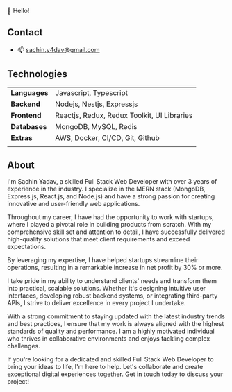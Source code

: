 👋 Hello!

## Contact
- 📫 sachin.y4dav@gmail.com 

## Technologies

|               	|                                              	|
|---------------	|----------------------------------------------	|
| **Languages** 	| Javascript, Typescript                       	|
| **Backend**   	| Nodejs, Nestjs, Expressjs                    	|
| **Frontend**  	| Reactjs, Redux, Redux Toolkit, UI Libraries  	|
| **Databases** 	| MongoDB, MySQL, Redis                        	|
| **Extras**    	| AWS, Docker, CI/CD, Git, Github              	|
|               	|                                              	|

## About
I'm Sachin Yadav, a skilled Full Stack Web Developer with over 3 years of experience in the industry. I specialize in the MERN stack (MongoDB, Express.js, React.js, and Node.js) and have a strong passion for creating innovative and user-friendly web applications.

Throughout my career, I have had the opportunity to work with startups, where I played a pivotal role in building products from scratch. With my comprehensive skill set and attention to detail, I have successfully delivered high-quality solutions that meet client requirements and exceed expectations.

By leveraging my expertise, I have helped startups streamline their operations, resulting in a remarkable increase in net profit by 30% or more.

I take pride in my ability to understand clients' needs and transform them into practical, scalable solutions. Whether it's designing intuitive user interfaces, developing robust backend systems, or integrating third-party APIs, I strive to deliver excellence in every project I undertake.

With a strong commitment to staying updated with the latest industry trends and best practices, I ensure that my work is always aligned with the highest standards of quality and performance. I am a highly motivated individual who thrives in collaborative environments and enjoys tackling complex challenges.

If you're looking for a dedicated and skilled Full Stack Web Developer to bring your ideas to life, I'm here to help. Let's collaborate and create exceptional digital experiences together. Get in touch today to discuss your project!




